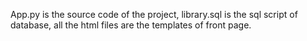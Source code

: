 App.py is the source code of the project,
library.sql is the sql script of database,
all the html files are the templates of front page.
